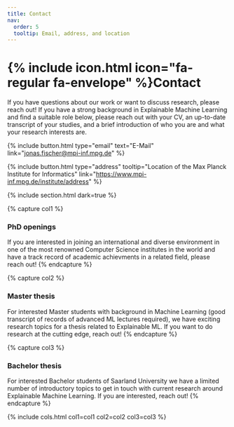 ```yaml
---
title: Contact
nav:
  order: 5
  tooltip: Email, address, and location
---
```


# {% include icon.html icon="fa-regular fa-envelope" %}Contact

If you have questions about our work or want to discuss research, please reach out!
If you have a strong background in Explainable Machine Learning and find a suitable role below, please reach out with your CV, an up-to-date transcript of your studies, and a brief introduction of who you are and what your research interests are.

{%
  include button.html
  type="email"
  text="E-Mail"
  link="jonas.fischer@mpi-inf.mpg.de"
%}

{%
  include button.html
  type="address"
  tooltip="Location of the Max Planck Institute for Informatics"
  link="https://www.mpi-inf.mpg.de/institute/address"
%}


{% include section.html dark=true %}

{% capture col1 %}
### PhD openings

If you are interested in joining an international and diverse environment in
one of the most renowned Computer Science institutes in the world
and have a track record of academic achievments in a related field,
please reach out!
{% endcapture %}

{% capture col2 %}
### Master thesis

For interested Master students with background in Machine Learning (good transcript of records
of advanced ML lectures required), we have
exciting research topics for a thesis related to Explainable ML. If you want to
do research at the cutting edge, reach out!
{% endcapture %}

{% capture col3 %}
### Bachelor thesis

For interested Bachelor students of Saarland University we have a limited number of introductory topics
to get in touch with current research around Explainable Machine Learning.
If you are interested, reach out!
{% endcapture %}

{% include cols.html col1=col1 col2=col2 col3=col3 %}
